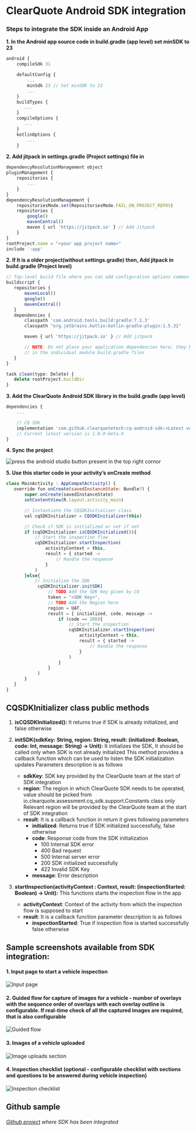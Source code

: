 
# ClearQuote Android SDK integration

### Steps to integrate the SDK inside an Android App

**1. In the Android app source code in build.gradle (app level) set minSDK to 23**
```javascript
android {
    compileSdk 31

    defaultConfig {
        ...
        minSdk 23 // Set minSDK to 23 
        ...
    }
    buildTypes {
       ...
    }
    compileOptions {
       ...
    }
    kotlinOptions {
        ...
    }
```


**2. Add jitpack in settings.gradle (Project settings) file in**
```javascript
dependencyResolutionManagement object
pluginManagement {
    repositories {
        ...
    }
}
dependencyResolutionManagement {
    repositoriesMode.set(RepositoriesMode.FAIL_ON_PROJECT_REPOS)
    repositories {
        google()
        mavenCentral()
        maven { url 'https://jitpack.io' } // Add Jitpack
    }
}
rootProject.name = "<your app project name>"
include ':app'
```


**2. If It is a older project(without settings.gradle) then, Add jitpack in build.gradle (Project level)**
```javascript
// Top-level build file where you can add configuration options common to all sub-projects/modules.
buildscript {
   repositories {
       mavenLocal()
       google()
       mavenCentral()
   }
   dependencies {
       classpath 'com.android.tools.build:gradle:7.1.3'
       classpath "org.jetbrains.kotlin:kotlin-gradle-plugin:1.5.31"

       maven { url 'https://jitpack.io' } // Add jitpack

       // NOTE: Do not place your application dependencies here; they belong
       // in the individual module build.gradle files
   }
}

task clean(type: Delete) {
   delete rootProject.buildDir
}
```

 
**3. Add the ClearQuote Android SDK library in the build.gradle (app level)**
```javascript
dependencies {
    ...

    // CQ SDK
    implementation 'com.github.clearquotetech:cq-android-sdk:<Latest version>' 
    // Current latest version is 1.0.0-beta.4
}

```

**4. Sync the project**

![press the android studio button present in the top right cornor](https://github.com/clearquotetech/cq-android-sdk/blob/main/Resized%20assets/gradle-sync-project.png)


**5. Use this starter code in your activity’s onCreate method**
```javascript
class MainActivity : AppCompatActivity() {
   override fun onCreate(savedInstanceState: Bundle?) {
       super.onCreate(savedInstanceState)
       setContentView(R.layout.activity_main)

       // Instantiate the CQSDKInitializer class
       val cqSDKInitializer = CQSDKInitializer(this)

       // Check if SDK is initialized or not if not
       if (cqSDKInitializer.isCQSDKInitialized()){
           // Start the inspection flow
           cqSDKInitializer.startInspection(
               activityContext = this,
               result = { started ->
                   // Handle the response
               }
           )
       }else{
           // Initialize the SDK
            cqSDKInitializer.initSDK(
                // TODO Add the SDK key given by CQ
                token = "<SDK Key>",
                // TODO Add the Region here
                region = UAT,
                result = { initialized, code, message ->
                    if (code == 200){
                        // Start the inspection
                        cqSDKInitializer.startInspection(
                            activityContext = this,
                            result = { started ->
                                // Handle the response
                            }
                        )
                    }
                }
            )
       }
   }
}
```
## CQSDKInitializer class public methods
1. **isCQSDKInitialized():**
It returns true if SDK is already initialized, and false otherwise

2. **initSDK(sdkKey: String, region: String, result: (initialized: Boolean, code: Int, message: String) -> Unit):**
It initializes the SDK, It should be called only when SDK is not already initialized
This method provides a callback function which can be used to listen the SDK initialization updates Parameters description is as follows
    - **sdkKey**: SDK key provided by the ClearQuote team at the start of SDK integration
    - **region**: The region in which ClearQuote SDK needs to be operated, value should be picked from io.clearquote.assessment.cq_sdk.support.Constants class only Relevant region will be provided by the ClearQuote team at the start of SDK integration
    - **result**: It is a callback function in return it gives following parameters
        - **initialized**: Returns true if SDK initialized successfully, false otherwise
        - **code**: Response code from the SDK initialization
            - 100 Internal SDK error
            - 400 Bad request
            - 500 Internal server error
            - 200 SDK initialized successfully
            - 422 Invalid SDK Key
        - **message**: Error description

3. **startInspection(activityContext : Context, result: (inspectionStarted: Boolean) -> Unit):**
This functions starts the inspection flow in the app
    - **activityContext**: Context of the activity from which the inspection flow is supposed to start
    - **result**: It is a callback function parameter description is as follows
        - **inspectionStarted**: True if inspection flow is started successfully false otherwise
    

## Sample screenshots available from SDK integration:
#### **1. Input page to start a vehicle inspection**

![Input page](https://github.com/clearquotetech/cq-android-sdk/blob/main/Resized%20assets/Input%20page.jpg)
#### **2. Guided flow for capture of images for a vehicle - number of overlays with the sequence order of overlays with each overlay outline is configurable. If real-time check of all the captured images are required, that is also configurable**
![Guided flow](https://github.com/clearquotetech/cq-android-sdk/blob/main/Resized%20assets/guided%20flow.jpg)

#### **3. Images of a vehicle uploaded**
![Image uploads section](https://github.com/clearquotetech/cq-android-sdk/blob/main/Resized%20assets/upload%20images.jpg)

#### **4. Inspection checklist (optional - configurable checklist with sections and questions to be answered during vehicle inspection)**
![Inspection checklist](https://github.com/clearquotetech/cq-android-sdk/blob/main/Resized%20assets/checklist.jpg)
## Github sample
###### [Github project](https://github.com/clearquotetech/cq-android-sdk-integration-sample) where SDK has been integrated
